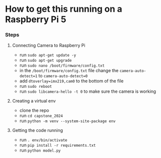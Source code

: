 # How to get this running on a Raspberry Pi 5

### Steps
1. Connecting Camera to Raspberry Pi
	- run `sudo apt-get update -y`
	- run `sudo apt-get upgrade`
	- run `sudo nano /boot/firmware/config.txt`
	- in the `/boot/firmware/config.txt` file change the `camera-auto-detect=1` to  `camera-auto-detect=0`
	- add `dtoverlay=imx219,cam0` to the bottom of the file
 	- run `sudo reboot`
	- run `sudo libcamera-hello -t 0` to make sure the camera is working
	
2. Creating a virtual env
   	- clone the repo
	- run `cd capstone_2024`
	- run `python -m venv --system-site-package env`
	
4. Getting the code running
	- run `. env/bin/activate`
	- run `pip install -r requirements.txt`
	- run `python model.py`
